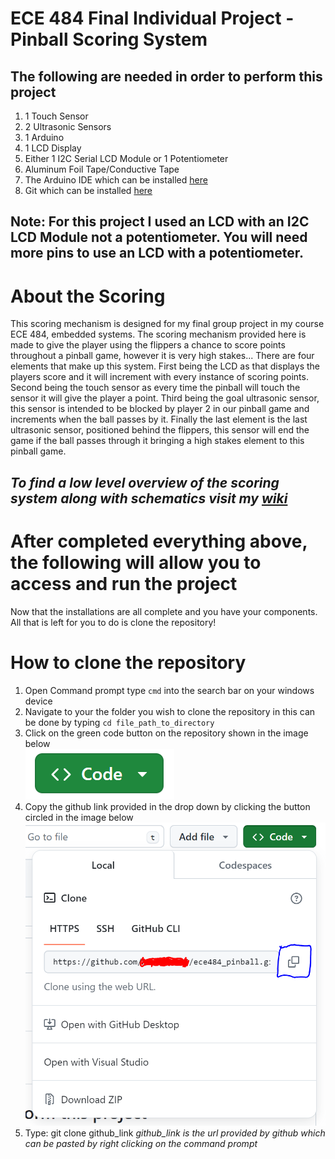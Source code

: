 # ECE 484 Final Individual Project - Pinball Scoring System

## The following are needed in order to perform this project
1. 1 Touch Sensor
2. 2 Ultrasonic Sensors
3. 1 Arduino
4. 1 LCD Display
5. Either 1 I2C Serial LCD Module or 1 Potentiometer 
6. Aluminum Foil Tape/Conductive Tape
7. The Arduino IDE which can be installed [here](https://www.arduino.cc/en/software)
8. Git which can be installed [here](https://git-scm.com/downloads)

## Note: For this project I used an LCD with an I2C LCD Module not a potentiometer. You will need more pins to use an LCD with a potentiometer.

# About the Scoring
This scoring mechanism is designed for my final group project in my course ECE 484, embedded systems. The scoring mechanism provided here is made to give the player using the flippers a chance to score points throughout a pinball game, however it is very high stakes... There are four elements that make up this system. First being the LCD as that displays the players score and it will increment with every instance of scoring points. Second being the touch sensor as every time the pinball will touch the sensor it will give the player a point. Third being the goal ultrasonic sensor, this sensor is intended to be blocked by player 2 in our pinball game and increments when the ball passes by it. Finally the last element is the last ultrasonic sensor, positioned behind the flippers, this sensor will end the game if the ball passes through it bringing a high stakes element to this pinball game. 

*To find a low level overview of the scoring system along with schematics visit my [wiki](https://github.com/MOconnorUS/ece484_final_individual_project/wiki)*
---

# After completed everything above, the following will allow you to access and run the project
Now that the installations are all complete and you have your components. All that is left for you to do is clone the repository!

# How to clone the repository
1. Open Command prompt type `cmd` into the search bar on your windows device
2. Navigate to your the folder you wish to clone the repository in this can be done by typing `cd file_path_to_directory`
3. Click on the green code button on the repository shown in the image below  
![Green Code Button](/assets/images/code_button.PNG "Green Code Button")
4. Copy the github link provided in the drop down by clicking the button circled in the image below  
![Copy Clone URL](/assets/images/copy_clone.PNG "Copy Clone URL")
5. Type: git clone github_link *github_link is the url provided by github which can be pasted by right clicking on the command prompt*
